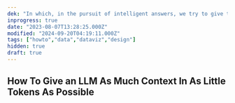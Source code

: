 ```yaml
---
dek: "In which, in the pursuit of intelligent answers, we try to give the robot as much information about the world as possible very few words"
inprogress: true
date: "2023-08-07T13:28:25.000Z"
modified: "2024-09-20T04:19:11.000Z"
tags: ["howto","data","dataviz","design"]
hidden: true
draft: true
---
```

## How To Give an LLM As Much Context In As Little Tokens As Possible
